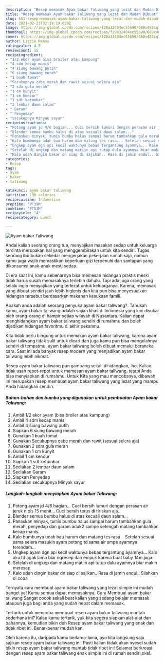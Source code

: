 ```yaml
---
description: "Resep memasak Ayam bakar Taliwang yang lezat dan Mudah Dibuat"
title: "Resep memasak Ayam bakar Taliwang yang lezat dan Mudah Dibuat"
slug: 651-resep-memasak-ayam-bakar-taliwang-yang-lezat-dan-mudah-dibuat
date: 2021-02-23T02:19:19.020Z
image: https://img-global.cpcdn.com/recipes/f20a32404ec55690/680x482cq70/ayam-bakar-taliwang-foto-resep-utama.jpg
thumbnail: https://img-global.cpcdn.com/recipes/f20a32404ec55690/680x482cq70/ayam-bakar-taliwang-foto-resep-utama.jpg
cover: https://img-global.cpcdn.com/recipes/f20a32404ec55690/680x482cq70/ayam-bakar-taliwang-foto-resep-utama.jpg
author: Lizzie Ramos
ratingvalue: 4.5
reviewcount: 15
recipeingredient:
- "1/2 ekor ayam bisa broiler atau kampung"
- "4 sdm kecap manis"
- "4 siung bawang putih"
- "6 siung bawang merah"
- "1 buah tomat"
- "Secukupnya cabe merah dan rawit sesuai selera aja"
- "2 sdm gula merah"
- "1 cm kunyit"
- "1 cm kencur"
- "1 sdt ketumbar"
- "2 lembar daun salam"
- " Garam"
- " Penyedap"
- "secukupnya Minyak sayur"
recipeinstructions:
- "Potong ayam jd 4/6 bagian... Cuci bersih lumuri dengan perasan air jeruk nipis 15 menit... Cuci bersih terus di tiriskan aja.."
- "Blender semua bumbu halus di atas kecuali daun salam..."
- "Panaskan minyak, tumis bumbu halus sampai harum tambahkan gula merah, penyedap dan garam aduk2 sampe setengah matang tambahkan kecap manis."
- "Kalo bumbunya udah bau harum dan matang tes rasa... Setelah sesuai sama selera masukin ayam potong td sama air smpe ayamnya terendam..."
- "Ungkep ayam dgn api kecil waktunya bebas tergantung ayamnya... Kalo aku td agak lama biar ngresep dan empuk karena buat baby 14m juga.."
- "Setelah di ungkep dan matang matiin api tutup dulu ayamnya biar makin meresap."
- "Kalo udah dingin bakar dn siap di sajikan.. Rasa di jamin endul.. Silahkan di coba"
categories:
- Resep
tags:
- ayam
- bakar
- taliwang

katakunci: ayam bakar taliwang 
nutrition: 130 calories
recipecuisine: Indonesian
preptime: "PT39M"
cooktime: "PT51M"
recipeyield: "4"
recipecategory: Lunch

---
```



![Ayam bakar Taliwang](https://img-global.cpcdn.com/recipes/f20a32404ec55690/680x482cq70/ayam-bakar-taliwang-foto-resep-utama.jpg)

Andai kalian seorang orang tua, menyajikan masakan sedap untuk keluarga tercinta merupakan hal yang menggembirakan untuk kita sendiri. Tugas seorang ibu bukan sekedar mengerjakan pekerjaan rumah saja, namun kamu juga wajib memastikan keperluan gizi terpenuhi dan santapan yang dikonsumsi anak-anak mesti sedap.

Di era  saat ini, kamu sebenarnya bisa memesan hidangan praktis meski tidak harus susah memasaknya terlebih dahulu. Tapi ada juga orang yang selalu ingin menyajikan yang terlezat untuk keluarganya. Karena, memasak yang dibuat sendiri jauh lebih higienis dan kita pun bisa menyesuaikan hidangan tersebut berdasarkan makanan kesukaan famili. 



Apakah anda adalah seorang penyuka ayam bakar taliwang?. Tahukah kamu, ayam bakar taliwang adalah sajian khas di Indonesia yang kini disukai oleh orang-orang di hampir setiap wilayah di Nusantara. Kalian dapat menghidangkan ayam bakar taliwang sendiri di rumahmu dan boleh dijadikan hidangan favoritmu di akhir pekanmu.

Kita tidak perlu bingung untuk memakan ayam bakar taliwang, karena ayam bakar taliwang tidak sulit untuk dicari dan juga kamu pun bisa mengolahnya sendiri di tempatmu. ayam bakar taliwang boleh dibuat memalui beraneka cara. Saat ini ada banyak resep modern yang menjadikan ayam bakar taliwang lebih nikmat.

Resep ayam bakar taliwang pun gampang sekali dihidangkan, lho. Kalian tidak usah repot-repot untuk memesan ayam bakar taliwang, tetapi Anda bisa menyiapkan di rumahmu. Untuk Kita yang mau mencobanya, dibawah ini merupakan resep membuat ayam bakar taliwang yang lezat yang mampu Anda hidangkan sendiri.

<!--inarticleads1-->

##### Bahan-bahan dan bumbu yang digunakan untuk pembuatan Ayam bakar Taliwang:

1. Ambil 1/2 ekor ayam (bisa broiler atau kampung)
1. Ambil 4 sdm kecap manis
1. Ambil 4 siung bawang putih
1. Siapkan 6 siung bawang merah
1. Gunakan 1 buah tomat
1. Gunakan Secukupnya cabe merah dan rawit (sesuai selera aja)
1. Gunakan 2 sdm gula merah
1. Gunakan 1 cm kunyit
1. Ambil 1 cm kencur
1. Siapkan 1 sdt ketumbar
1. Sediakan 2 lembar daun salam
1. Sediakan  Garam
1. Siapkan  Penyedap
1. Sediakan secukupnya Minyak sayur




<!--inarticleads2-->

##### Langkah-langkah menyiapkan Ayam bakar Taliwang:

1. Potong ayam jd 4/6 bagian... Cuci bersih lumuri dengan perasan air jeruk nipis 15 menit... Cuci bersih terus di tiriskan aja..
1. Blender semua bumbu halus di atas kecuali daun salam...
1. Panaskan minyak, tumis bumbu halus sampai harum tambahkan gula merah, penyedap dan garam aduk2 sampe setengah matang tambahkan kecap manis.
1. Kalo bumbunya udah bau harum dan matang tes rasa... Setelah sesuai sama selera masukin ayam potong td sama air smpe ayamnya terendam...
1. Ungkep ayam dgn api kecil waktunya bebas tergantung ayamnya... Kalo aku td agak lama biar ngresep dan empuk karena buat baby 14m juga..
1. Setelah di ungkep dan matang matiin api tutup dulu ayamnya biar makin meresap.
1. Kalo udah dingin bakar dn siap di sajikan.. Rasa di jamin endul.. Silahkan di coba




Ternyata cara membuat ayam bakar taliwang yang lezat simple ini mudah banget ya! Kamu semua dapat memasaknya. Cara Membuat ayam bakar taliwang Sangat cocok sekali buat kalian yang sedang belajar memasak ataupun juga bagi anda yang sudah hebat dalam memasak.

Tertarik untuk mencoba membuat resep ayam bakar taliwang mantab sederhana ini? Kalau kamu tertarik, yuk kita segera siapkan alat-alat dan bahannya, kemudian bikin deh Resep ayam bakar taliwang yang enak dan tidak ribet ini. Benar-benar mudah kan. 

Oleh karena itu, daripada kamu berlama-lama, ayo kita langsung saja sajikan resep ayam bakar taliwang ini. Pasti kalian tiidak akan nyesel sudah bikin resep ayam bakar taliwang mantab tidak ribet ini! Selamat berkreasi dengan resep ayam bakar taliwang enak simple ini di rumah sendiri,oke!.

